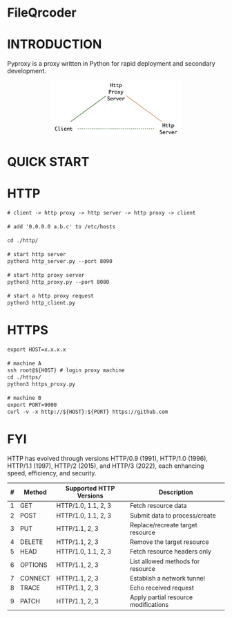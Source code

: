 # FileQrcoder
# INTRODUCTION
Pyproxy is a proxy written in Python for rapid deployment and secondary development.
<center><img src="https://github.com/lulinpeng/PyProxy/blob/main/http_proxy.png" alt="http_proxy" width="60%" height="auto"></center>

# QUICK START
# HTTP
```shell
# client -> http proxy -> http server -> http proxy -> client

# add '0.0.0.0 a.b.c' to /etc/hosts

cd ./http/

# start http server
python3 http_server.py --port 8090

# start http proxy server 
python3 http_proxy.py --port 8080

# start a http proxy request
python3 http_client.py
```

# HTTPS

```shell
export HOST=x.x.x.x

# machine A
ssh root@${HOST} # login proxy machine
cd ./https/
python3 https_proxy.py

# machine B
export PORT=9000
curl -v -x http://${HOST}:${PORT} https://github.com
```

# FYI

HTTP has evolved through versions HTTP/0.9 (1991), HTTP/1.0 (1996), HTTP/1.1 (1997), HTTP/2 (2015), and HTTP/3 (2022), each enhancing speed, efficiency, and security.

| #  | Method    | Supported HTTP Versions | Description                          |
|----|-----------|-------------------------|--------------------------------------|
| 1  | GET       | HTTP/1.0, 1.1, 2, 3     | Fetch resource data |
| 2  | POST      | HTTP/1.0, 1.1, 2, 3     | Submit data to process/create|
| 3  | PUT       | HTTP/1.1, 2, 3          | Replace/recreate target resource|
| 4  | DELETE    | HTTP/1.1, 2, 3          | Remove the target resource |
| 5  | HEAD      | HTTP/1.0, 1.1, 2, 3     | Fetch resource headers only|
| 6  | OPTIONS   | HTTP/1.1, 2, 3          | List allowed methods for resource|
| 7  | CONNECT   | HTTP/1.1, 2, 3          | Establish a network tunnel  |
| 8  | TRACE     | HTTP/1.1, 2, 3          | Echo received request         |
| 9  | PATCH     | HTTP/1.1, 2, 3          | Apply partial resource modifications|
